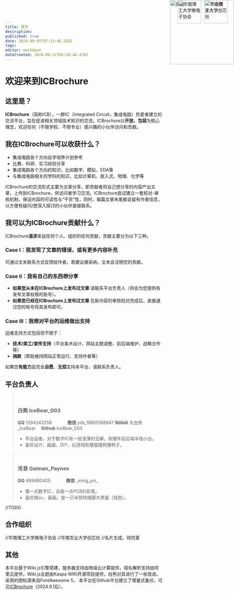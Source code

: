 ```yaml
---
title: 首页
description: 
published: true
date: 2024-09-05T07:13:46.530Z
tags: 
editor: markdown
dateCreated: 2024-08-21T06:28:48.439Z
---
```


# 欢迎来到ICBrochure
<div>
     <img src="https://s2.loli.net/2024/09/03/bMoke5j132DEctq.webp" alt="华南理工大学" style="position: absolute; top: 0; right: 20px; width: 75px; height: 75px;">
</div>

## 这里是？
**ICBrochure**（简称ICB），一群IC（Integrated Circuit，集成电路）热爱者建立的交流平台，旨在促进相关领域技术知识的交流。ICBrochure以**开放、包容**为核心理念，欢迎任何（不限学校、不限专业）感兴趣的小伙伴访问和贡献。
## 我在ICBrochure可以收获什么？
- 集成电路各个方向自学培养计划参考
- 比赛、科研、实习经验分享
- 集成电路各个方向的知识，比如数字、模拟、EDA等
- 与集成电路相关的学科的知识，比如计算机、嵌入式、物理、化学等

ICBrochure的交流形式主要为文章分享，即贡献者将自己想分享的内容产出文章，上传到ICBrochure，供访问者学习交流。ICBrochure尝试建立一套校对-审核机制，保证内容的可读性与“干货”性，同时，每篇文章末尾都会留有作者信息，以方便有疑问/想深入探讨的小伙伴直接联系。
## 我可以为ICBrochure贡献什么？
ICBrochure**渴求**来自任何个人、组织的任何贡献，贡献主要分为以下三种。
### Case I：我发现了文章的错误，或有更多内容补充
可通过文末联系方式反馈给作者，若建议被采纳，文末会注明您的贡献。
### Case II：我有自己的东西想分享
- **如果您从未在ICBrochure上发布过文章**
请联系平台负责人（将会为您提供有发布文章权限的账号）。
- **如果您已经在ICBrochure上发布过文章**
在新内容的审核校对完成后，直接通过您的账号将其发布即可。
### Case III：我想对平台的运维做出支持
运维支持方式包括但不限于：
- **技术/美工/宣传支持**（平台美术设计、网站主题调整、前后端维护、战略合作等）
- **捐款**（帮助维持网站正常运行、支持作者等）

如果您**有能力**且完全**自愿**、**无偿**支持本平台，请联系负责人。
## 平台负责人
> <img src="https://s2.loli.net/2024/09/03/g7JEaowHsvymSYl.jpg" alt="白熊" style="position: absolute; top: 0; right: 0px; width: 205px; height: 205px;">
> <br>
> 
> ### 白熊 IceBear_003
> 
> <i class="fab fa-qq fa-sm"></i> **QQ** 1294243258 &emsp;&emsp;&emsp; <i class="fab fa-weixin fa-sm"></i> **微信** yds_18805168847
> <i class="fas fa-podcast fa-sm"></i> **Bilibili** 大白熊_IceBear&emsp; <i class="fab fa-github fa-sm"></i> **Github** IceBear_003
> - 平台运维，对于数字IC有一些浅薄的见解，软硬件前后端半栈小白。
> - 喜欢设计，画画，DIY，玩游戏和撸猫撸狗撸鸭子。


> <img src="https://s2.loli.net/2024/09/03/zxBRC9dnIPTswZh.jpg" alt="洺音" style="position: absolute; top: 0; right: 0px; width: 205px; height: 205px;">
> <br>
> 
> ### 洺音 Gaiman_Paynes
> 
> <i class="fab fa-qq fa-sm"></i> **QQ** 469480405 &emsp;&emsp;&emsp; <i class="fab fa-weixin fa-sm"></i> **微信** \_ming_yin_
> <br>
> - 懂一点数字IC，会画一点PCB的彩笔。
> - 喜欢搞oc，画画，是一只米努特矮脚大黑猫（纯色）。


//TODO
## 合作组织
<div>
  	 <img src="https://s2.loli.net/2024/09/03/OKjLbtHPG7me32r.jpg" alt="华南理工大学微电子协会" style="position: absolute; top: 0; right: 105px; width: 75px; height: 75px;">
     <img src="https://s2.loli.net/2024/09/03/OfmnDNJQiqHajgr.jpg" alt="华南农业大学创芯社" style="position: absolute; top: 0; right: 20px; width: 75px; height: 75px;">
</div>

//华南理工大学微电子协会
//华南农业大学创芯社
//名片生成，待完善

## 其他
本平台基于Wiki.js引擎搭建，服务器支持由物语云计算提供，域名解析支持由阿里云提供，Wiki.js主题由Kaspa WIKI开源项目提供，白熊对其进行了一些改进。采用的图标源来自FontAwesome 5。
本平台在Github平台建立了增量式备份，可见<a href="https://github.com/IceBear003/ICBrochure">ICBrochure</a>（2024.9.1后）。
